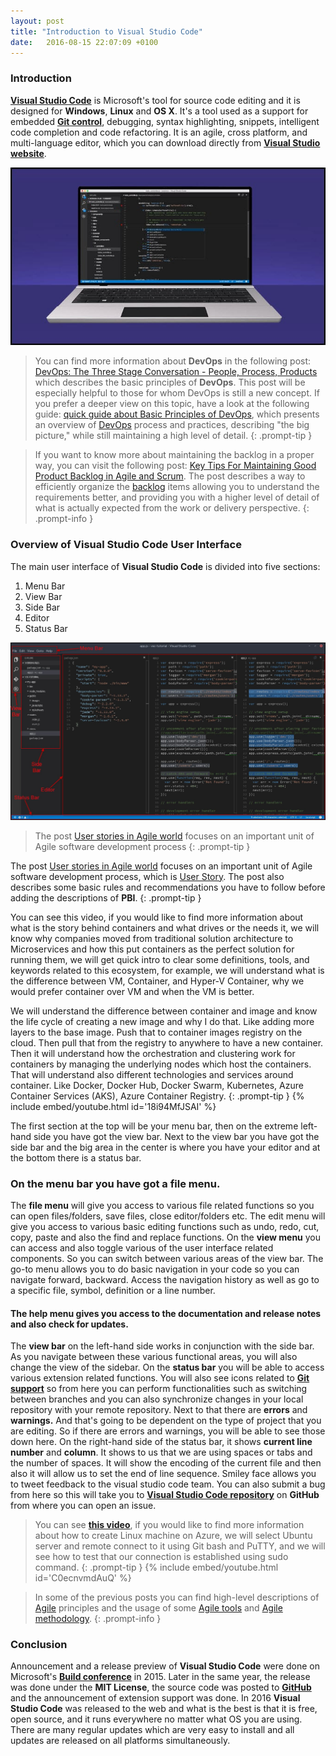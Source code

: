 ```yaml
---
layout: post
title: "Introduction to Visual Studio Code"
date:   2016-08-15 22:07:09 +0100
---
```



### Introduction 

[**Visual Studio Code**](https://code.visualstudio.com/) is Microsoft\'s tool for source code editing and it is designed for **Windows**, **Linux** and **OS X**. It\'s a tool used as a support for embedded [**Git control**](https://git-scm.com/book/en/v2/Getting-Started-About-Version-Control), debugging, syntax highlighting, snippets, intelligent code completion and code refactoring. It is an agile, cross platform, and multi-language editor, which you can download directly from **[Visual Studio website](https://code.visualstudio.com/)**. 

![0-Visual Studio Code](/assets/images/2016/08/0-Visual-Studio-Code.jpg "0-Visual Studio Code")

>You can find more information about **DevOps** in the following post: [DevOps: The Three Stage Conversation - People, Process, Products](https://mohamedradwan.com/posts/devops-the-three-stage-conversation-people-process-products/) which describes the basic principles of **DevOps**. This post will be especially helpful to those for whom DevOps is still a new concept. If you prefer a deeper view on this topic, have a look at the following guide: [quick guide about Basic Principles of DevOps](https://mohamedradwan.com/postspublished-a-quick-guide-about-basic-principles-of-devops/), which presents an overview of [DevOps](https://www.visualstudio.com/vs/devops/) process and practices, describing "the big picture," while still maintaining a high level of detail.
{: .prompt-tip }


>If you want to know more about maintaining the backlog in a proper way, you can visit the following post: [Key Tips For Maintaining Good Product Backlog in Agile and Scrum](https://mohamedradwan.com/posts/key-tips-for-maintaining-good-product-backlog-in-agile-and-scrum/). The post describes a way to efficiently organize the [backlog](https://docs.microsoft.com/en-us/vsts/work/backlogs/create-your-backlog) items allowing you to understand the requirements better, and providing you with a higher level of detail of what is actually expected from the work or delivery perspective.
{: .prompt-info }


### Overview of Visual Studio Code User Interface 

The main user interface of **Visual Studio Code** is divided into five sections:
1. Menu Bar
2. View Bar
3. Side Bar
4. Editor
5. Status Bar

![1-user interface of Visual Studio Code](/assets/images/2016/08/1.jpg "1-user interface of Visual Studio Code")

>The post [User stories in Agile world](https://mohamedradwan.com/posts/user-stories-in-agile-world/) focuses on an important unit of Agile software development process 
{: .prompt-tip }

The post [User stories in Agile world](https://mohamedradwan.com/posts/user-stories-in-agile-world/) focuses on an important unit of Agile software development process, which is [User Story](https://docs.microsoft.com/en-us/vsts/work/work-items/guidance/agile-process-workflow). The post also describes some basic rules and recommendations you have to follow before adding the descriptions of **PBI**.
{: .prompt-tip }


You can see this video, if you would like to find more information about what is the story behind containers and what drives or the needs it, we will know why companies moved from traditional solution architecture to Microservices and how this put containers as the perfect solution for running them, we will get quick intro to clear some definitions, tools, and keywords related to this ecosystem, for example, we will understand what is the difference between VM, Container, and Hyper-V Container, why we would prefer container over VM and when the VM is better.

We will understand the difference between container and image and know the life cycle of creating a new image and why I do that. Like adding more layers to the base image. Push that to container images registry on the cloud. Then pull that from the registry to anywhere to have a new container. Then it will understand how the orchestration and clustering work for containers by managing the underlying nodes which host the containers. That will understand also different technologies and services around container. Like Docker, Docker Hub, Docker Swarm, Kubernetes, Azure Container Services (AKS), Azure Container Registry.
{: .prompt-tip }
{% include embed/youtube.html id='18i94MfJSAI' %}

The first section at the top will be your menu bar, then on the extreme left-hand side you have got the view bar. Next to the view bar you have got the side bar and the big area in the center is where you have your editor and at the bottom there is a status bar.

### On the **menu bar** you have got a file menu.

The **file menu** will give you access to various file related functions so you can open files/folders, save files, close editor/folders etc. The edit menu will give you access to various basic editing functions such as undo, redo, cut, copy, paste and also the find and replace functions. On the **view menu** you can access and also toggle various of the user interface related components. So you can switch between various areas of the view bar. The go-to menu allows you to do basic navigation in your code so you can navigate forward, backward. Access the navigation history as well as go to a specific file, symbol, definition or a line number.

#### The **help menu** gives you access to the documentation and release notes and also check for updates.

The **view bar** on the left-hand side works in conjunction with the side bar. As you navigate between these various functional areas, you will also change the view of the sidebar. On the **status bar** you will be able to access various extension related functions. You will also see icons related to [**Git support**](https://git-scm.com/) so from here you can perform functionalities such as switching between branches and you can also synchronize changes in your local repository with your remote repository. Next to that there are **errors** and **warnings.** And that\'s going to be dependent on the type of project that you are editing. So if there are errors and warnings, you will be able to see those down here. On the right-hand side of the status bar, it shows **current line number** and **column**. It shows to us that we are using spaces or tabs and the number of spaces. It will show the encoding of the current file and then also it will allow us to set the end of line sequence. Smiley face allows you to tweet feedback to the visual studio code team. You can also submit a bug from here so this will take you to [**Visual Studio Code repository**](https://code.visualstudio.com/docs/editor/versioncontrol) on **GitHub** from where you can open an issue.

>You can see **[this video](https://www.youtube.com/watch?v=C0ecnvmdAuQ)**, if you would like to find more information about how to create Linux machine on Azure, we will select Ubuntu server and remote connect to it using Git bash and PuTTY, and we will see how to test that our connection is established using sudo command.
{: .prompt-tip }
{% include embed/youtube.html id='C0ecnvmdAuQ' %}

>In some of the previous posts you can find high-level descriptions of [Agile](https://mohamedradwan.com/posts/quick-intro-to-agile/) principles and the usage of some [Agile tools](https://mohamedradwan.com/posts/tfs-2015-agile-project-management/) and [Agile methodology](http://agilemanifesto.org/).
{: .prompt-info }

### Conclusion

Announcement and a release preview of **Visual Studio Code** were done on Microsoft\'s **[Build conference](http://news.microsoft.com/build2015/)** in 2015. Later in the same year, the release was done under the **MIT License**, the source code was posted to **[GitHub](https://github.com/)** and the announcement of extension support was done. In 2016 **Visual Studio Code** was released to the web and what is the best is that it is free, open source, and it runs everywhere no matter what OS you are using. There are many regular updates which are very easy to install and all updates are released on all platforms simultaneously.
